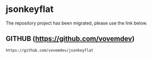 # jsonkeyflat

The repository project has been migrated, please use the link below.

## GITHUB (https://github.com/vovemdev)

```
https://github.com/vovemdev/jsonkeyflat
```
